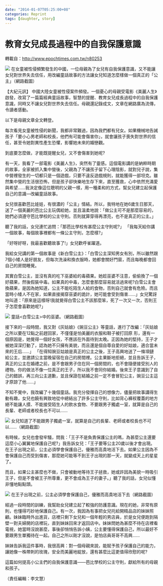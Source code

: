 ```yaml
---
date: "2014-01-07T05:25:00+08"
categories: Reprint
tags: [daughter, story]
---
```

# 教育女兒成長過程中的自我保護意識

轉載自：<http://www.epochtimes.com.tw/n80253>

![](https://ooo.0o0.ooo/2017/03/29/58dad593bede5.png)
在女童被性侵頻繁發生的中國，一位母親為了女兒有自我保護意識，又不能讓女兒對世界失去信任，用改編童話故事的方法讓女兒知道怎麼樣做一個真正的「公主」（網路截圖）

【大紀元訊】 中國大陸女童被性侵案件頻發。一個憂心的母親受電影《美麗人生》啟發，改寫了一篇篇經典童話故事，智慧的提醒、教育女兒成長過程中的自我保護意識，同時又不讓女兒對世界失去信任。母親還記錄成文，文章在網路廣為流傳，令讀者感動。

以下是母親文章全文轉登。

每次看見女童被性侵的新聞，我都非常難過，因為我們都有兒女。如果機械地告誡孩子「要小心男老師和校長，他們有可能會傷害你」，就會讓孩子喪失對世界的信任，甚至令她對異性產生恐懼，影響她未來的婚戀觀。

到底要怎麼做，才能既提醒女兒，又不會傷害到她呢?

有一天，我看了一部電影《美麗人生》，突然有了靈感。這個電影講的是納粹時期的故事，全家被抓入集中營後，父親為了不讓孩子留下心理陰影，就對兒子說，集中營裡發生的一切都只是一個遊戲，只要不違反遊戲規則，就能獲得一部坦克。雖然集中營的生活很恐怖，但是孩子卻快樂地生存下來，直至獲救，心中依然充滿愛與希望……我決定像這位聰明的父親一樣，用一種柔和的方式，幫女兒建立起保護自己的意識—改編童話故事。

女兒很喜歡芭比娃娃，有很濃的「公主」情結。所以，我特地在她6歲生日那天，送了一個美麗的芭比公主玩偶給她，並且溫柔地說：「做公主可不是那麼容易的，她們必須遵守芭比學校的公主守則。否則就算穿得再漂亮，也不是真正的公主。」

 聽了我的話，女兒連忙追問：「那芭比學校有甚麼公主守則呢?」
「我每天給你講一個故事，每個故事裡都有一條公主守則，怎麼樣?」

「好呀好呀，我最喜歡聽故事了!」女兒歡呼雀躍道。

我給女兒講的第一個故事是《新白雪公主》：「白雪公主深知男女有別，所以雖然跟7個小矮人是好朋友，但每次洗澡和換衣服時，她都會關好門窗，而且每晚都會回自己的房間睡覺。

其實白雪公主，並沒有真的吃下巫婆給的毒蘋果。她趁巫婆不注意，偷偷換了一個好蘋果，然後假裝中毒。如果真的中毒，怎麼會那麼容易就活過來呢?白雪公主會換蘋果，是因為她知道，公主不能吃陌生人給的食物，否則自己就會有危險。而且當時小矮人不在家，如果直接揭穿巫婆的詭計，她可能會受到傷害……」女兒驚訝地叫道：「原來是這樣呀!我就覺得白雪公主不該那麼笨，死了一次又一次，否則王子怎麼會喜歡她呢?」


![](https://ooo.0o0.ooo/2017/03/29/58dad5ad1888b.png)
童話<白雪公主>中的巫婆。（網路截圖）

 接下來的一段時間，我又對《灰姑娘》《豌豆公主》等童話，進行了改編：「灰姑娘之所以要在12點之前趕回家，不僅僅是怕美麗的衣服和鞋子被打回原 形，還有一個原因是，她覺得一個好女孩，不應該在外面待到太晚。正因為她的堅持，王子才被她深深打動了，認為她不只擁有美貌，而且還是個自尊自愛的好姑娘，適合當未來的王后……」
「在得知豌豆姑娘是真正的公主之後，王子高興地送了一條項鏈給公主，並邀請公主當晚留宿在自己的房間裡。公主果斷地拒絕，並且告訴王子，真正的公主在婚禮之前，是不會跟男子住在同一個房間的，也不會隨便接受別人的禮物。你的做法不像一位真正的王子，所以我不會同你結婚。後來王子意識到了自己的錯誤，再三向公主道歉，並且保證在結婚之前一定不會冒犯公主，豌豆公主這才原諒了他……」

不知不覺中，我改編了十幾個童話。我充分發揮自己的想像力，儘量把故事講得生動有趣，女兒也饒有興致地從中總結出了許多公主守則，比如背心褲衩覆蓋的地方絕不能讓人摸、不能接受陌生人的飲水食物、不要跟男子獨處一室，就算是自己的長輩、老師或者校長也不可以……

![](https://ooo.0o0.ooo/2017/03/29/58dad5bd79b81.png)
女兒知道了不能跟男子獨處一室，就算是自己的長輩、老師或者校長也不可以……（網路截圖）

 有時候，女兒也會發牢騷，問我：「王子不是負責保護公主的嗎，為甚麼公主還要這麼小心翼翼地保護自己呢?」我告訴女兒：「王子要等公主20歲以後才會出現。在王子出現之前，公主必須學會保護自己，優雅而高貴地活下去。如果公主因為不會保護自己而受到傷害，那麼她可能等不到王子出現的那一天，就變成天上的星星了。

而且，如果公主甚麼也不做，只會被動地等待王子拯救，她或許因為美貌一時吸引王子，但是不會被王子所尊重，更不會成為王子的妻子。」聽了我的話，女兒似懂非懂地點點頭。

![](https://ooo.0o0.ooo/2017/03/29/58dad593bede5.png)
在王子出現之前，公主必須學會保護自己，優雅而高貴地活下去（網路截圖）

 經過一段時間的訓練，我幫助女兒建立起了較強的防護意識。現在的她，非常有原則，也懂得巧妙地保護自己。有一次，我因為有事把女兒托給開精品店的妹妹照顧。妹妹臨時外出進貨，店裡只剩下女兒和一個年輕的男店員，於是女兒便跑到隔壁一對夫婦開的店裡玩，直到妹妹回來才返回店中。妹妹問她為甚麼不待在店裡看電視，她當時沒說甚麼，事後卻悄悄告訴小姨，公主要懂得保護自己，所以最好不要跟男生單獨待在一起。自己之所以剛才沒說，是怕店員哥哥不高興……

妹妹告訴我這件事時，我很高興：對一個母親來說，能賦予孩子保護自己的能力，讓她像一株帶刺的玫瑰，安全而美麗地綻放，還有甚麼比這更值得欣慰的呢?

這篇如何提高小公主們的自我保護意識——芭比學校的公主守則，獻給所有的母親和孩子。

（責任編輯：李文慧）
